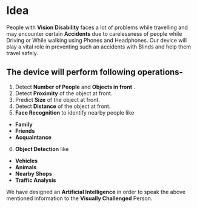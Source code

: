 # Idea

People with **Vision Disability** faces a lot of problems while travelling and may encounter certain 
**Accidents** due to carelessness of people while Driving or While walking using Phones and Headphones. 
Our device will play a vital role in preventing such an accidents with Blinds and help them travel safely.

## The device will perform following operations-

1. Detect **Number of People** and **Objects in front** .
2. Detect **Proximity** of the object at front.
3. Predict **Size** of the object at front.
4. Detect **Distance** of the object at front.
5. **Face Recognition** to identify nearby people like
* **Family**
* **Friends**
* **Acquaintance**
6. **Object Detection** like
* **Vehicles**
* **Animals**
* **Nearby Shops**
* **Traffic Analysis**

We have designed an **Artificial Intelligence** in order to speak the above mentioned information
to the **Visually Challenged** Person.
